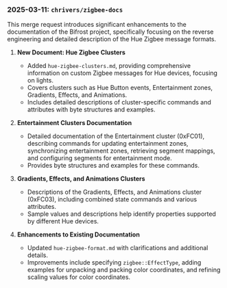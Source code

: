 ### 2025-03-11: `chrivers/zigbee-docs`

This merge request introduces significant enhancements to the documentation of the Bifrost project, specifically focusing on the reverse engineering and detailed description of the Hue Zigbee message formats.

1. **New Document: Hue Zigbee Clusters**
    - Added `hue-zigbee-clusters.md`, providing comprehensive information on custom Zigbee messages for Hue devices, focusing on lights.
    - Covers clusters such as Hue Button events, Entertainment zones, Gradients, Effects, and Animations.
    - Includes detailed descriptions of cluster-specific commands and attributes with byte structures and examples.

2. **Entertainment Clusters Documentation**
    - Detailed documentation of the Entertainment cluster (0xFC01), describing commands for updating entertainment zones, synchronizing entertainment zones, retrieving segment mappings, and configuring segments for entertainment mode.
    - Provides byte structures and examples for these commands.

3. **Gradients, Effects, and Animations Clusters**
    - Descriptions of the Gradients, Effects, and Animations cluster (0xFC03), including combined state commands and various attributes.
    - Sample values and descriptions help identify properties supported by different Hue devices.

4. **Enhancements to Existing Documentation**
    - Updated `hue-zigbee-format.md` with clarifications and additional details.
    - Improvements include specifying `zigbee::EffectType`, adding examples for unpacking and packing color coordinates, and refining scaling values for color coordinates.
